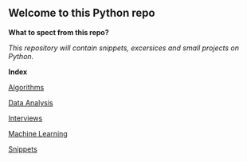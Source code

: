 ## Welcome to this Python repo

**What to spect from this repo?**

*This repository will contain snippets, excersices and small projects on Python.*

**Index**

[Algorithms](https://github.com/malombardi/python_tests/tree/develop/algorithms)

[Data Analysis](https://github.com/malombardi/python_tests/tree/develop/data_analysis)

[Interviews](https://github.com/malombardi/python_tests/tree/develop/interviews)

[Machine Learning](https://github.com/malombardi/python_tests/tree/develop/machine_learning)

[Snippets](https://github.com/malombardi/python_tests/tree/develop/snippets)